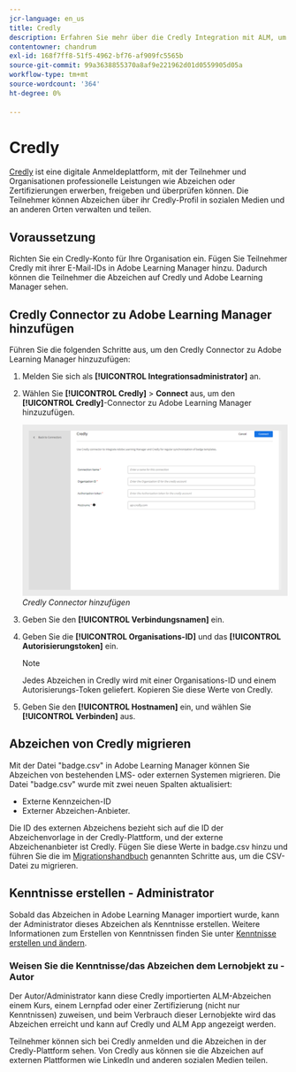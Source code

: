 ```yaml
---
jcr-language: en_us
title: Credly
description: Erfahren Sie mehr über die Credly Integration mit ALM, um externe Abzeichen von der Plattform über verschiedene Social Media-Kanäle zu verwalten und freizugeben
contentowner: chandrum
exl-id: 168f7ff8-51f5-4962-bf76-af909fc5565b
source-git-commit: 99a3638855370a8af9e221962d01d0559905d05a
workflow-type: tm+mt
source-wordcount: '364'
ht-degree: 0%

---
```


# Credly

[Credly](https://info.credly.com/) ist eine digitale Anmeldeplattform, mit der Teilnehmer und Organisationen professionelle Leistungen wie Abzeichen oder Zertifizierungen erwerben, freigeben und überprüfen können. Die Teilnehmer können Abzeichen über ihr Credly-Profil in sozialen Medien und an anderen Orten verwalten und teilen.

## Voraussetzung

Richten Sie ein Credly-Konto für Ihre Organisation ein. Fügen Sie Teilnehmer Credly mit ihrer E-Mail-IDs in Adobe Learning Manager hinzu. Dadurch können die Teilnehmer die Abzeichen auf Credly und Adobe Learning Manager sehen.

## Credly Connector zu Adobe Learning Manager hinzufügen

Führen Sie die folgenden Schritte aus, um den Credly Connector zu Adobe Learning Manager hinzuzufügen:

1. Melden Sie sich als **[!UICONTROL Integrationsadministrator]** an.
2. Wählen Sie **[!UICONTROL Credly]** > **Connect** aus, um den **[!UICONTROL Credly]**-Connector zu Adobe Learning Manager hinzuzufügen.

   ![](assets/connector-credly.png)
   _Credly Connector hinzufügen_

3. Geben Sie den **[!UICONTROL Verbindungsnamen]** ein.
4. Geben Sie die **[!UICONTROL Organisations-ID]** und das **[!UICONTROL Autorisierungstoken]** ein.

   >[!NOTE]
   >
   >Jedes Abzeichen in Credly wird mit einer Organisations-ID und einem Autorisierungs-Token geliefert. Kopieren Sie diese Werte von Credly.

5. Geben Sie den **[!UICONTROL Hostnamen]** ein, und wählen Sie **[!UICONTROL Verbinden]** aus.

## Abzeichen von Credly migrieren

Mit der Datei &quot;badge.csv&quot; in Adobe Learning Manager können Sie Abzeichen von bestehenden LMS- oder externen Systemen migrieren. Die Datei &quot;badge.csv&quot; wurde mit zwei neuen Spalten aktualisiert:

* Externe Kennzeichen-ID
* Externer Abzeichen-Anbieter.

Die ID des externen Abzeichens bezieht sich auf die ID der Abzeichenvorlage in der Credly-Plattform, und der externe Abzeichenanbieter ist Credly. Fügen Sie diese Werte in badge.csv hinzu und führen Sie die im [Migrationshandbuch](https://experienceleague.adobe.com/en/docs/learning-manager/using/integration/migration-manual#migrationprocedure) genannten Schritte aus, um die CSV-Datei zu migrieren.

## Kenntnisse erstellen - Administrator

Sobald das Abzeichen in Adobe Learning Manager importiert wurde, kann der Administrator dieses Abzeichen als Kenntnisse erstellen. Weitere Informationen zum Erstellen von Kenntnissen finden Sie unter [Kenntnisse erstellen und ändern](https://experienceleague.adobe.com/en/docs/learning-manager/using/admin/skills-levels).

### Weisen Sie die Kenntnisse/das Abzeichen dem Lernobjekt zu - Autor

Der Autor/Administrator kann diese Credly importierten ALM-Abzeichen einem Kurs, einem Lernpfad oder einer Zertifizierung (nicht nur Kenntnissen) zuweisen, und beim Verbrauch dieser Lernobjekte wird das Abzeichen erreicht und kann auf Credly und ALM App angezeigt werden.

Teilnehmer können sich bei Credly anmelden und die Abzeichen in der Credly-Plattform sehen. Von Credly aus können sie die Abzeichen auf externen Plattformen wie LinkedIn und anderen sozialen Medien teilen.

